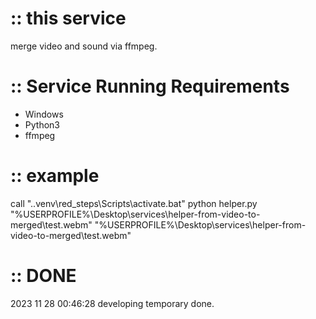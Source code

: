# :: this service
merge video and sound via ffmpeg.


# :: Service Running Requirements
- Windows 
- Python3 
- ffmpeg


# :: example
call ".\.venv\red_steps\Scripts\activate.bat"
python helper.py "%USERPROFILE%\Desktop\services\helper-from-video-to-merged\test.webm" "%USERPROFILE%\Desktop\services\helper-from-video-to-merged\test.webm"


# :: DONE
2023 11 28 00:46:28 developing temporary done.